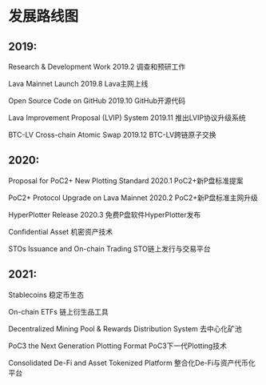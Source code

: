 # 发展路线图

## 2019:

Research & Development Work 2019.2 调查和预研工作

Lava Mainnet Launch 2019.8 Lava主网上线

Open Source Code on GitHub 2019.10 GitHub开源代码

Lava Improvement Proposal (LVIP) System 2019.11 推出LVIP协议升级系统

BTC-LV Cross-chain Atomic Swap 2019.12 BTC-LV跨链原子交换

## 2020:

Proposal for PoC2+ New Plotting Standard 2020.1  PoC2+新P盘标准提案

PoC2+ Protocol Upgrade on Lava Mainnet 2020.2  PoC2+新P盘标准主网升级

HyperPlotter Release 2020.3  免费P盘软件HyperPlotter发布

Confidential Asset 机密资产技术

STOs Issuance and On-chain Trading  STO链上发行与交易平台

## 2021:

Stablecoins 稳定币生态

On-chain ETFs 链上衍生品工具

Decentralized Mining Pool & Rewards Distribution System 去中心化矿池

PoC3 the Next Generation Plotting Format  PoC3下一代Plotting技术

Consolidated De-Fi and Asset Tokenized Platform 整合化De-Fi与资产代币化平台
